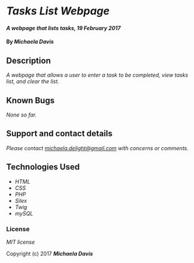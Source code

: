 # _Tasks List Webpage_

#### _A webpage that lists tasks, 19 February 2017_

#### By _**Michaela Davis**_

## Description

_A webpage that allows a user to enter a task to be completed, view tasks list, and clear the list._


## Known Bugs

_None so far._

## Support and contact details

_Please contact michaela.delight@gmail.com with concerns or comments._

## Technologies Used

* _HTML_
* _CSS_
* _PHP_
* _Silex_
* _Twig_
* _mySQL_

### License

*MIT license*

Copyright (c) 2017 **_Michaela Davis_**
